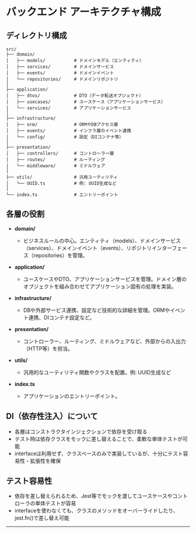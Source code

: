 # バックエンド アーキテクチャ構成

## ディレクトリ構成

```
src/
├── domain/
│   ├── models/           # ドメインモデル（エンティティ）
│   ├── services/         # ドメインサービス
│   ├── events/           # ドメインイベント
│   └── repositories/     # ドメインリポジトリ
│
├── application/
│   ├── dtos/             # DTO（データ転送オブジェクト）
│   ├── usecases/         # ユースケース（アプリケーションサービス）
│   └── services/         # アプリケーションサービス
│
├── infrastructure/
│   ├── orm/              # ORMやDBアクセス層
│   ├── events/           # インフラ層のイベント連携
│   └── config/           # 設定（DIコンテナ等）
│
├── presentation/
│   ├── controllers/      # コントローラー層
│   ├── routes/           # ルーティング
│   └── middleware/       # ミドルウェア
│
├── utils/                # 汎用ユーティリティ
│   └── UUID.ts           # 例: UUID生成など
│
└── index.ts              # エントリーポイント
```

## 各層の役割

- **domain/**
  - ビジネスルールの中心。エンティティ（models）、ドメインサービス（services）、ドメインイベント（events）、リポジトリインターフェース（repositories）を管理。

- **application/**
  - ユースケースやDTO、アプリケーションサービスを管理。ドメイン層のオブジェクトを組み合わせてアプリケーション固有の処理を実装。

- **infrastructure/**
  - DBや外部サービス連携、設定など技術的な詳細を管理。ORMやイベント連携、DIコンテナ設定など。

- **presentation/**
  - コントローラー、ルーティング、ミドルウェアなど、外部からの入出力（HTTP等）を担当。

- **utils/**
  - 汎用的なユーティリティ関数やクラスを配置。例: UUID生成など

- **index.ts**
  - アプリケーションのエントリーポイント。

## DI（依存性注入）について

- 各層はコンストラクタインジェクションで依存を受け取る
- テスト時は依存クラスをモックに差し替えることで、柔軟な単体テストが可能
- interfaceは利用せず、クラスベースのみで実装しているが、十分にテスト容易性・拡張性を確保

## テスト容易性

- 依存を差し替えられるため、Jest等でモックを渡してユースケースやコントローラの単体テストが容易
- interfaceを使わなくても、クラスのメソッドをオーバーライドしたり、jest.fn()で差し替え可能

---
